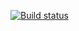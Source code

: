 [![Build status](https://ci.appveyor.com/api/projects/status/gs83klfndh1uld7k?svg=true)](https://ci.appveyor.com/project/dmitry-korotkov/math-regexp-arraybuffer-1)